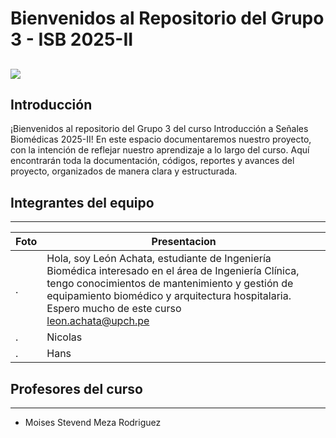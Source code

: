 # Bienvenidos al Repositorio del Grupo 3 - ISB 2025-II
![]([https://code.visualstudio.com/assets/images/code-stable.png](https://www.google.com/url?sa=i&url=https%3A%2F%2Fwww.linkedin.com%2Fposts%2Fchildmindscience_eeg-mentalhealth-brain-activity-7266864161270255617-4HfI&psig=AOvVaw1J4gwt6ODI1Z_EyAJH4oSy&ust=1755916552173000&source=images&cd=vfe&opi=89978449&ved=0CBQQjRxqFwoTCODspo2xnY8DFQAAAAAdAAAAABAM))
---
## Introducción
¡Bienvenidos al repositorio del Grupo 3 del curso Introducción a Señales Biomédicas 2025-II!
En este espacio documentaremos nuestro proyecto, con la intención de reflejar nuestro aprendizaje a lo largo del curso. Aquí encontrarán toda la documentación, códigos, reportes y avances del proyecto, organizados de manera clara y estructurada.
## Integrantes del equipo
---
| Foto  | Presentacion     |  
|-------|----------|  
| . | Hola, soy León Achata, estudiante de Ingeniería Biomédica interesado en el área de Ingeniería Clínica, tengo conocimientos de mantenimiento y gestión de equipamiento biomédico y arquitectura hospitalaria. Espero mucho de este curso <br> leon.achata@upch.pe |  
| . | Nicolas  |  
| . | Hans |  

## Profesores del curso
---
* Moises Stevend Meza Rodriguez

